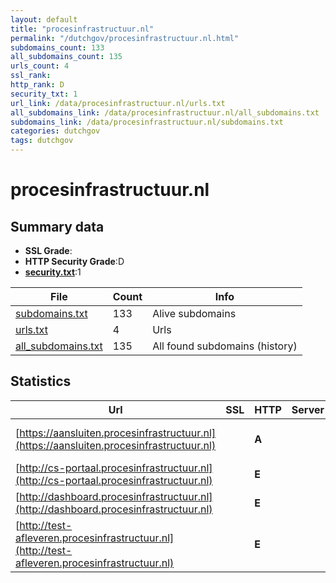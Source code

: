 ```yaml
---
layout: default
title: "procesinfrastructuur.nl"
permalink: "/dutchgov/procesinfrastructuur.nl.html"
subdomains_count: 133
all_subdomains_count: 135
urls_count: 4
ssl_rank: 
http_rank: D
security_txt: 1
url_link: /data/procesinfrastructuur.nl/urls.txt
all_subdomains_link: /data/procesinfrastructuur.nl/all_subdomains.txt
subdomains_link: /data/procesinfrastructuur.nl/subdomains.txt
categories: dutchgov
tags: dutchgov
---
```



# procesinfrastructuur.nl
## Summary data


 - **SSL Grade**:
 - **HTTP Security Grade**:D
 - **[security.txt](https://www.digitaleoverheid.nl/nieuws/standaard-security-txt-nu-verplicht-voor-overheid/)**:1


| File       | Count | Info |
|------------|-------|------|
|[subdomains.txt](/DutchGovScope/data/procesinfrastructuur.nl/subdomains.txt)|133|Alive subdomains|
|[urls.txt](/DutchGovScope/data/procesinfrastructuur.nl/urls.txt)|4|Urls|
|[all_subdomains.txt](/DutchGovScope/data/procesinfrastructuur.nl/all_subdomains.txt)|135|All found subdomains (history)|


## Statistics


| Url | SSL | HTTP | Server | Cookie | HSTS | CORS | CTO | CSP | XFO | XXP | RP |FP| Tech |Title |
|--------|-------|-------|------|------|------|------|------|------|------|------|------|------|------|------|
|[https://aansluiten.procesinfrastructuur.nl](https://aansluiten.procesinfrastructuur.nl)| | **A**||:white_check_mark: |:white_check_mark: | | |:warning: | :white_check_mark: | :white_check_mark: | :white_check_mark: | |HSTS IBM DataPower Java|Aansluit Suite D...|
|[http://cs-portaal.procesinfrastructuur.nl](http://cs-portaal.procesinfrastructuur.nl)| | **E**|| | | | | | | | :white_check_mark: | |HSTS|302 Found|
|[http://dashboard.procesinfrastructuur.nl](http://dashboard.procesinfrastructuur.nl)| | **E**|| | | | | | | | :white_check_mark: | ||302 Found|
|[http://test-afleveren.procesinfrastructuur.nl](http://test-afleveren.procesinfrastructuur.nl)| | **E**|| | | | | | | | :white_check_mark: | |||

